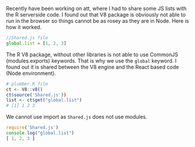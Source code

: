 Recently have been working on att, where I had to share some JS lists with the R serverside code. I found out that V8 package is obviously not able to run in the browser so things cannot be as rosey as they are in Node. Here is how it worked.

``` js
//Shared.js file
global.list = [1, 2, 3]
```

The R V8 package, without other libraries is not able to use CommonJS (modules.exports) keywords. That is why we use the `global` keyword. I found out it is shared between the V8 engine and the React based code (Node environment).

``` r
# plumber.R file
ct <- V8::v8()
ct$source('Shared.js'))
list <- ct$get("global.list")
# [1] 1 2 3
```
We cannot use import as `Shared.js` does not use modules.
``` js
require('Shared.js')
console.log("global.list")
[ 1, 2, 3 ]
```
